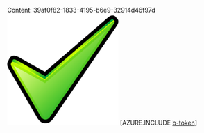 Content: 39af0f82-1833-4195-b6e9-32914d46f97d![image](245a687e-ce8d-4b15-a994-40135e4e85a7.png)
[AZURE.INCLUDE [b-token](8b3f1588-e196-4cb8-ad72-ff39c99c5d3b.md)]
